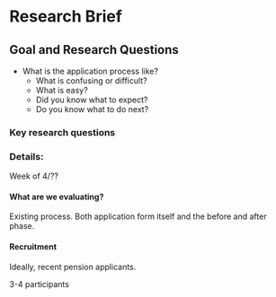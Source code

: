# Research Brief

## Goal and Research Questions

- What is the application process like?
  - What is confusing or difficult?
  - What is easy?
  - Did you know what to expect?
  - Do you know what to do next?

### Key research questions




### Details:

Week of 4/??

#### What are we evaluating?

Existing process. Both application form itself and the before and after phase.

#### Recruitment

Ideally, recent pension applicants.

3-4 participants

